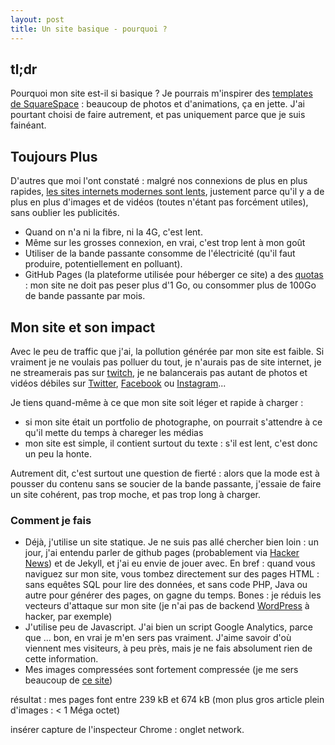 ```yaml
---
layout: post
title: Un site basique - pourquoi ?
---
```


## tl;dr
Pourquoi mon site est-il si basique ? Je pourrais m'inspirer des [templates de SquareSpace](https://fr.squarespace.com/modeles) : beaucoup de photos et d'animations, ça en jette. J'ai pourtant choisi de faire autrement, et pas uniquement parce que je suis fainéant.

## Toujours Plus

D'autres que moi l'ont constaté : malgré nos connexions de plus en plus rapides, [les sites internets modernes sont lents](https://www.reddit.com/r/technology/comments/3z6gwy/the_website_obesity_crisis_why_the_modern_web_is/), justement parce qu'il y a de plus en plus d'images et de vidéos (toutes n'étant pas forcément utiles), sans oublier les publicités.

* Quand on n'a ni la fibre, ni la 4G, c'est lent.
* Même sur les grosses connexion, en vrai, c'est trop lent à mon goût
* Utiliser de la bande passante consomme de l'électricité (qu'il faut produire, potentiellement en polluant).
* GitHub Pages (la plateforme utilisée pour héberger ce site) a des [quotas](https://docs.github.com/en/github/working-with-github-pages/about-github-pages#guidelines-for-using-github-pages) : mon site ne doit pas peser plus d'1 Go, ou consommer plus de 100Go de bande passante par mois.

## Mon site et son impact

Avec le peu de traffic que j'ai, la pollution générée par mon site est faible. Si vraiment je ne voulais pas polluer du tout, je n'aurais pas de site internet, je ne streamerais pas sur [twitch](https://www.twitch.tv/allgeekstudio/), je ne balancerais pas autant de photos et vidéos débiles sur [Twitter](https://twitter.com/AllGeekStudio/status/1298280741936287747), [Facebook](https://www.facebook.com/AllGeekStudio/photos/a.1630812647133065/2617428641804789) ou [Instagram](https://www.instagram.com/p/CDYzNinIQ1W/)...

Je tiens quand-même à ce que mon site soit léger et rapide à charger :

* si mon site était un portfolio de photographe, on pourrait s'attendre à ce qu'il mette du temps à chareger les médias
* mon site est simple, il contient surtout du texte : s'il est lent, c'est donc un peu la honte.

Autrement dit, c'est surtout une question de fierté : alors que la mode est à pousser du contenu sans se soucier de la bande passante, j'essaie de faire un site cohérent, pas trop moche, et pas trop long à charger.

### Comment je fais

* Déjà, j'utilise un site statique. Je ne suis pas allé chercher bien loin : un jour, j'ai entendu parler de github pages (probablement via [Hacker News](https://news.ycombinator.com/)) et de Jekyll, et j'ai eu envie de jouer avec. En bref : quand vous naviguez sur mon site, vous tombez directement sur des pages HTML : sans equêtes SQL pour lire des données, et sans code PHP, Java ou autre pour générer des pages, on gagne du temps. Bones : je réduis les vecteurs d'attaque sur mon site (je n'ai pas de backend [WordPress](https://www.zdnet.fr/actualites/une-faille-tres-exploitee-du-plugin-wordpress-file-manager-affecte-des-sites-web-39908975.htm) à hacker, par exemple)
* J'utilise peu de Javascript. J'ai bien un script Google Analytics, parce que ... bon, en vrai je m'en sers pas vraiment. J'aime savoir d'où viennent mes visiteurs, à peu près, mais je ne fais absolument rien de cette information.
* Mes images compressées sont fortement compressée (je me sers beaucoup de [ce site](https://compresspng.com/))

résultat : mes pages font entre 239 kB et 674 kB (mon plus gros article plein d'images : < 1 Méga octet)

insérer capture de l'inspecteur Chrome : onglet network.